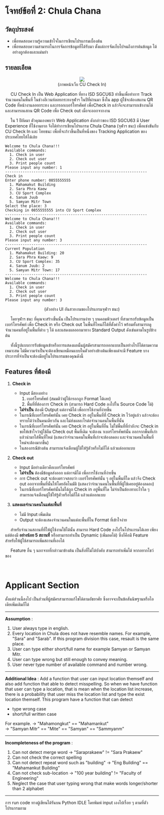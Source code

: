 # โจทย์ข้อที่ 2: Chula Chana

## วัตถุประสงค์

- เพื่อทดสอบความรู้ความเข้าใจในการเขียนโปรแกรมเบื้องต้น
- เพื่อทดสอบความสามารถในการจัดการข้อมูลที่ได้รับมา ตั้งแต่การจัดเก็บไปจนถึงการค้นข้อมูล ได้อย่างถูกต้องและแม่นยำ

## รายละเอียด

<p align="center">
  <img src="https://i.imgur.com/ixmHtMU.png" />
  <br />
  (ภาพหน้าเว็บ CU Check In)
</p>

&emsp; CU Check In เป็น Web Application ที่ทาง ISD SGCU63 ทำขึ้นเพื่อทำการ Track จำนวนคนในพื้นที่ ในช่วงอีเวนท์ลอยกระทงจุฬาฯ ในปีที่ผ่านมา ซึ่งใน app ผู้ใช้จะต้องสแกน QR Code ที่หน้างานลอยกระทง และกรอกเบอร์โทรศัพท์ เพื่อCheck in แล้วจึงจะสามารถเข้างานได้ และสามารถแสกน QR Code เพื่อ Check out เมื่อจะออกจากงาน

&emsp; ใน 1 ปีถัดมา ตัวคุณเองพบว่า Web Application ดังกล่าวของ ISD SGCU63 มี User Experience ที่ใช้งานยาก จึงได้ทำการเขียนโปรแกรม Chula Chana (จุฬาฯ ชนะ) เพื่อแข่งขันกับ CU Check In และ ไทยชนะ เพื่อที่จะก้าวขึ้นเป็นที่หนึ่งของ Tracking Application ของประเทศไทยให้ได้เล้ย

```
Welcome to Chula Chana!!!
Available commands:
  1. Check in user
  2. Check out user
  3. Print people count
Please input any number: 1
-----------------------------------------------------------------
Check in
Enter phone number: 0855555555
  1. Mahamakut Building
  2. Sara Phra Kaew
  3. CU Sport Complex
  4. Sanum Juub
  5. Samyan Mitr Town
Select the place: 3
Checking in 0855555555 into CU Sport Complex
-----------------------------------------------------------------
Welcome to Chula Chana!!!
Available commands:
  1. Check in user
  2. Check out user
  3. Print people count
Please input any number: 3
-----------------------------------------------------------------
Current Population
  1. Mahamakut Building: 20
  2. Sara Phra Kaew: 9
  3. CU Sport Complex: 35
  4. Sanum Juub: 2
  5. Samyan Mitr Town: 17
-----------------------------------------------------------------
Welcome to Chula Chana!!!
Available commands:
  1. Check in user
  2. Check out user
  3. Print people count
Please input any number: 3
```

<p align="center">
  (ตัวอย่าง UI อันสวยงามของโปรแกรมจุฬาฯ ชนะ)
</p>

&emsp; โดยจุฬาฯ ชนะ ที่คุณจะสร้างขึ้นนั้น เป็นโปรแกรมง่าย ๆ บนคอมพิวเตอร์ ที่สามารถรับข้อมูลเป็นเบอร์โทรศัพท์ เพื่อ Check in หรือ Check out ในพื้นที่ไหนก็ได้ที่ตั้งค่าไว้ พร้อมทั้งสามารถดูจำนวนคนที่อยู่ในพื้นที่ต่าง ๆ ได้ และแสดงผลออกมาทาง Standard Output ดังเช่นตามในรูปข้างต้น

&emsp; ทั้งนี้รูปแบบการรับข้อมูลเข้าหรือการแสดงผลนั้นผู้สมัครสามารถออกแบบเป็นอย่างไรก็ได้ตามความเหมาะสม ไม่มีความจำเป็นจะต้องเขียนเหมือนแบบในตัวอย่างข้างต้นเพียงแต่จะมี Feature บางประการที่จำเป็นจะต้องมีอยู่ในโปรแกรมของคุณดังนี้

## Features ที่ต้องมี

1. **Check in**

   - Input มีสองอย่าง
     1. เบอร์โทรศัพท์ (สมมติว่าผู้ใช้กรอกถูก Format ได้เลย)
     2. พื้นที่ที่ต้องการ Check in (สามารถ Hard Code ลงไปใน Source Code ได้)
   - **ไม่จำเป็น** ต้องมี Output แต่อาจมีได้ เพื่อการใช้งานที่ง่ายขึ้น
   - ในกรณีที่เบอร์โทรศัพท์นั้น เคย Check in อยู่ในพื้นที่ที่ Check in ไว้อยู่แล้ว แล้วจะต้องทราบได้ว่าเป็นคนเดียวกัน และไม่ส่งผลอะไรต่อจำนวนคนในพื้นที่นั้น
   - ในกรณีที่เบอร์โทรศัพท์นั้น เคย Check in อยู่ในพื้นที่อื่น ไม่ใช่พื้นที่ที่กำลังจะ Check in ขอให้เข้าใจว่าผู้ใช้ลืม Check out พื้นที่เดิม จะต้องน าเบอร์โทรศัพท์นั้น ออกจากพื้นที่เก่า แล้วนำมาใส่พื้นที่ใหม่ (แสดงว่าจำนวนคนในพื้นที่เก่าจะต้องลดลง และจำนวนคนในพื้นที่ใหม่จะต้องมากขึ้น)
   - ในสองกรณีข้างต้น สามารถแจ้งเตือนผู้ใช้ให้รู้ตัวหรือไม่ก็ได้ แล้วแต่ออกแบบ

2. **Check out**

   - Input มีอย่างเดียวคือเบอร์โทรศัพท์
   - **ไม่จำเป็น** ต้องมีข้อมูลส่งออก แต่อาจมีได้ เพื่อการใช้งานที่ง่ายขึ้น
   - การ Check out จะต้องตรวจสอบว่า เบอร์โทรศัพท์นั้น ๆ อยู่ในพื้นที่ใด แล้วจึง Check out ออกจากพื้นที่นั้นให้โดยอัตโนมัติ (แสดงว่าจำนวนคนในพื้นที่ที่ผู้ใช้เคยอยู่ต้องลดลง)
   - ในกรณีที่เบอร์โทรศัพท์นั้นไม่ได้ถูก Check in อยู่พื้นที่ใด ไม่จำเป็นต้องทาอะไรใด ๆ สามารถแจ้งเตือนผู้ใช้ให้รู้ตัวหรือไม่ก็ได้ แล้วแต่ออกแบบ

3. **แสดงผลจำนวนคนในแต่ละพื้นที่**

   - ไม่มี Input เพิ่มเติม
   - Output จะต้องแสดงจำนวนคนในแต่ละพื้นที่ใน Format ที่เข้าใจง่าย

&emsp; สำหรับจำนวนสถานที่ที่ให้ผู้ใช้งานใช้ได้นั้น สามารถ Hard Code ลงไปในโปรแกรมได้เลย เพียงแต่ต้องมี **อย่างน้อย 5 สถานที่** หรือสามารถทำเป็น Dynamic (เพิ่มลดได้) ซึ่งก็คือมี Feature สำหรับให้ผู้ใช้สามารถเพิ่มสถานที่เองได้

&emsp; Feature อื่น ๆ นอกจากที่กล่าวมาข้างต้น เป็นสิ่งที่ไม่ได้บังคับ สามารถทำเพิ่มได้ หากอยากโชว์ของ

<br/>

# Applicant Section

ตั้งแต่ส่วนนี้ลงไป เป็นส่วนที่ผู้สมัครสามารถแก้ไขได้ตามอัธยาศัย ซึ่งอาจจะเป็นข้อสันนิษฐานหรือไอเดียเพิ่มเติมก็ได้

----------------------------------------------------------------------------------------------------------------------------------------------------------
**Assumption** : 
  1. User always type in english.
  2. Every location in Chula does not have resemble names. For example, "Sara" and "Sarab". If this program division this case, resault is the same place.
  3. User can type either short/full name for example Samyan or Samyan Mitr.
  4. User can type wrong but still enough to convey meaning.
  5. User never type number of available command and number wrong.

----------------------------------------------------------------------------------------------------------------------------------------------------------
**Additional Idea** : 
Add a function that user can input location themself and also add function that able to detect misspelling.
So when we have function that user can type a location, that is mean when the location list increase, 
there is a probability that user miss the location list and type the exist location themself. 
This program have a function that can detect
  - type wrong case
  - short/full written case

For example. 
-> "Mahamongkut" == "Mahamankut"   
-> "Samyan Mitr" == "Mite" == "Samyan" == "Sammyanm"

-----------------------------------------------------------------------------------------------------------------------------------------------------------                  
**Incompleteness of the program** :
  1. Can not detect merge word -> "Saraprakaew" != "Sara Prakaew"
  2. Can not check the correct spelling 
  3. Can not detect repeat word such as "building" -> "Eng Building" == "Mahamankut Building" 
  4. Can not check sub-location -> "100 year building" != "Faculty of Engineering"
  5. Neglect the case that user typing wrong that make words longer/shorter than 2 alphabet
----------------------------------------------------------------------------------------------------------------------------------------------------------

การ run code ทางผู้เขียนได้รันบน Python IDLE โดยพิมพ์ input เองไปเรื่อย ๆ ตามที่ตัวโปรแกรมถาม
